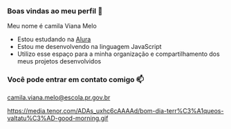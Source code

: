### Boas vindas ao meu perfil 👑

Meu nome é camila Viana Melo

- Estou estudando na [Alura](https://www.alura.com.br)
- Estou me desenvolvendo na linguagem JavaScript
- Utilizo esse espaço para a minha organização e compartilhamento dos meus projetos desenvolvidos

### Você pode entrar em contato comigo 📫

camila.viana.melo@escola.pr.gov.br

https://media.tenor.com/ADAs_uxhc6cAAAAd/bom-dia-terr%C3%A1queos-valtatu%C3%AD-good-morning.gif
